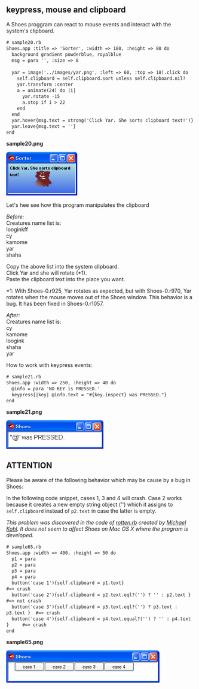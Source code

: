 keypress, mouse and clipboard
-----------------------------

A Shoes proggram can react to mouse events and interact with the system's clipboard.

	# sample20.rb
	Shoes.app :title => 'Sorter', :width => 180, :height => 80 do
	  background gradient powderblue, royalblue
	  msg = para '', :size => 8
	  
	  yar = image('../images/yar.png', :left => 60, :top => 18).click do
	    self.clipboard = self.clipboard.sort unless self.clipboard.nil?
	    yar.transform :center
	    a = animate(24) do |i|
	      yar.rotate -15
	      a.stop if i > 22
	    end
	  end
	  yar.hover{msg.text = strong('Click Yar. She sorts clipboard text!')}
	  yar.leave{msg.text = ''}
	end

**sample20.png**

![sample20.png](http://github.com/ashbb/shoes_tutorial_html/raw/master/images/sample20.png)

Let's hee see how this program manipulates the clipboard <br>

*Before:* <br>
Creatures name list is: <br>
looginkff <br>
cy <br>
kamome <br>
yar <br>
shaha <br>

Copy the above list into the system clipboard. <br>
Click Yar and she will rotate (\*1). <br>
Paste the clipboard text into the place you want. <br>


\*1: With Shoes-0.r925, Yar rotates as expected, but with Shoes-0.r970, Yar rotates when the mouse moves out of the Shoes window. This behavior is a bug. It has been fixed in Shoes-0.r1057. <br>

*After:* <br>
Creatures name list is: <br>
cy <br>
kamome <br>
loogink <br>
shaha <br>
yar <br>

How to work with keypress events: <br>

	# sample21.rb
	Shoes.app :width => 250, :height => 40 do
	  @info = para 'NO KEY is PRESSED.'
	  keypress{|key| @info.text = "#{key.inspect} was PRESSED."}
	end

**sample21.png**

![sample21.png](http://github.com/ashbb/shoes_tutorial_html/raw/master/images/sample21.png)


ATTENTION
---------
Please be aware of the following behavior which may be cause by a bug in Shoes:

In the following code snippet, cases 1, 3 and 4 will crash. Case 2 works because it creates a new empty string object ('') which it assigns to `self.clipboard` instead of `p2.text` in case the latter is empty.

*This problem was discovered in the code of [rotten.rb](http://github.com/citizen428/littlesteps/blob/c15ee6a7838b962cbc64bbf3c1570d116bd9c9c1/rotten/rotten.rb) created by [Michael Kohl](http://citizen428.net/). It does not seem to affect Shoes on Mac OS X where the program is developed.*

	# sample65.rb
	Shoes.app :width => 400, :height => 50 do
	  p1 = para
	  p2 = para
	  p3 = para
	  p4 = para
	  button('case 1'){self.clipboard = p1.text}                                #=> crash
	  button('case 2'){self.clipboard = p2.text.eql?('') ? '' : p2.text }       #=> not crash
	  button('case 3'){self.clipboard = p3.text.eql?('') ? p3.text : p3.text }  #=> crash
	  button('case 4'){self.clipboard = p4.text.equal?('') ? '' : p4.text }     #=> crash
	end

**sample65.png**

![sample65.png](http://github.com/ashbb/shoes_tutorial_html/raw/master/images/sample65.png)

